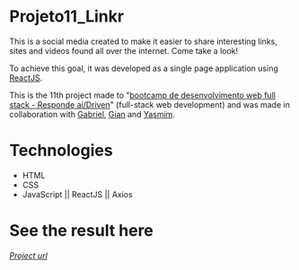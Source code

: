 # Projeto11_Linkr
This is a social media created to make it easier to share interesting links, sites and videos found all over the internet. Come take a look!

To achieve this goal, it was developed as a single page application using [ReactJS](https://github.com/facebook/create-react-app). 

This is the 11th project made to 
"[bootcamp de desenvolvimento web full stack - Responde aí/Driven](https://driven.com.br/)" 
(full-stack web development) and was made in collaboration with [Gabriel](https://github.com/Nello-Moreira), [Gian](https://github.com/giancarvalho) and [Yasmim](https://github.com/yasmimc).

# Technologies
* HTML 
* CSS
* JavaScript || ReactJS || Axios

# See the result here
[*Project url*](https://github.com/Nello-Moreira/Projeto11_Linkr)